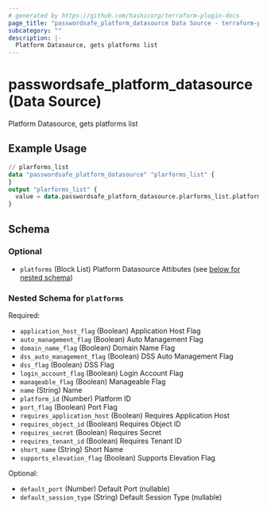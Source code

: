 ```yaml
---
# generated by https://github.com/hashicorp/terraform-plugin-docs
page_title: "passwordsafe_platform_datasource Data Source - terraform-provider-passwordsafe"
subcategory: ""
description: |-
  Platform Datasource, gets platforms list
---
```


# passwordsafe_platform_datasource (Data Source)

Platform Datasource, gets platforms list

## Example Usage

```terraform
// plarforms_list
data "passwordsafe_platform_datasource" "plarforms_list" {
}
output "plarforms_list" {
  value = data.passwordsafe_platform_datasource.plarforms_list.platforms[0].name
}
```

<!-- schema generated by tfplugindocs -->
## Schema

### Optional

- `platforms` (Block List) Platform Datasource Attibutes (see [below for nested schema](#nestedblock--platforms))

<a id="nestedblock--platforms"></a>
### Nested Schema for `platforms`

Required:

- `application_host_flag` (Boolean) Application Host Flag
- `auto_management_flag` (Boolean) Auto Management Flag
- `domain_name_flag` (Boolean) Domain Name Flag
- `dss_auto_management_flag` (Boolean) DSS Auto Management Flag
- `dss_flag` (Boolean) DSS Flag
- `login_account_flag` (Boolean) Login Account Flag
- `manageable_flag` (Boolean) Manageable Flag
- `name` (String) Name
- `platform_id` (Number) Platform ID
- `port_flag` (Boolean) Port Flag
- `requires_application_host` (Boolean) Requires Application Host
- `requires_object_id` (Boolean) Requires Object ID
- `requires_secret` (Boolean) Requires Secret
- `requires_tenant_id` (Boolean) Requires Tenant ID
- `short_name` (String) Short Name
- `supports_elevation_flag` (Boolean) Supports Elevation Flag

Optional:

- `default_port` (Number) Default Port (nullable)
- `default_session_type` (String) Default Session Type (nullable)

